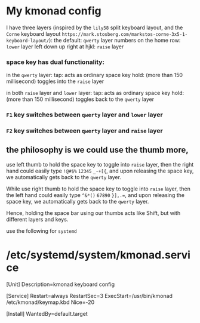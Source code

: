 
# My kmonad config

I have three layers (inspired by the `lily58` split keyboard layout,
and the `Corne` keyboard layout `https://mark.stosberg.com/markstos-corne-3x5-1-keyboard-layout/`):
the default: `qwerty` layer
numbers on the home row: `lower` layer
left down up right at hjkl: `raise` layer

### space key has dual functionality:

in the `qwerty` layer:
tap: acts as ordinary space key
hold: (more than 150 millisecond) toggles into the `raise` layer

in both `raise` layer and `lower` layer:
tap: acts as ordinary space key
hold: (more than 150 millisecond) toggles back to the `qwerty` layer

### `F1` key switches between `qwerty` layer and `lower` layer
### `F2` key switches between `qwerty` layer and `raise` layer

## the philosophy is we could use the thumb more,
use left thumb to hold the space key to toggle into `raise` layer,
then the right hand could easily type
`!@#$%`
    `12345`
        `_-+[{`,
and upon releasing the space key, we automatically gets back to the `qwerty` layer.

While use right thumb to hold the space key to toggle into `raise` layer,
then the left hand could easily type
            `^&*()`
                `67890`
                    `}],.=`,
and upon releasing the space key, we automatically gets back to the `qwerty` layer.

Hence, holding the space bar using our thumbs acts like Shift, but with different layers and keys.

use the following for `systemd`



# /etc/systemd/system/kmonad.service
[Unit]
Description=kmonad keyboard config

[Service]
Restart=always
RestartSec=3
ExecStart=/usr/bin/kmonad /etc/kmonad/keymap.kbd
Nice=-20

[Install]
WantedBy=default.target

